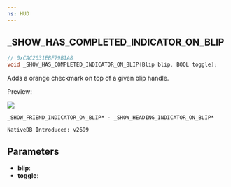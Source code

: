 ```yaml
---
ns: HUD 
---
```


## _SHOW_HAS_COMPLETED_INDICATOR_ON_BLIP

```c
// 0xCAC2031EBF79B1A8 
void _SHOW_HAS_COMPLETED_INDICATOR_ON_BLIP(Blip blip, BOOL toggle);
```

Adds a orange checkmark on top of a given blip handle.

Preview:

![](https://i.imgur.com/KG9k6Fk.png)


```
_SHOW_FRIEND_INDICATOR_ON_BLIP* - _SHOW_HEADING_INDICATOR_ON_BLIP*
```

```
NativeDB Introduced: v2699
```

## Parameters
* **blip**:
* **toggle**:
